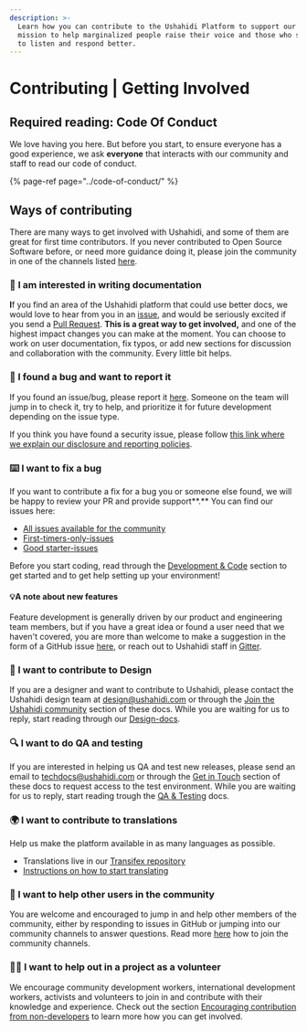 ```yaml
---
description: >-
  Learn how you can contribute to the Ushahidi Platform to support our shared
  mission to help marginalized people raise their voice and those who serve them
  to listen and respond better.
---
```


# Contributing \| Getting Involved

## **Required reading: Code Of Conduct**

We love having you here. But before you start, to ensure everyone has a good experience, we ask **everyone** that interacts with our community and staff to read our code of conduct.

{% page-ref page="../code-of-conduct/" %}

## **Ways of contributing**

There are many ways to get involved with Ushahidi, and some of them are great for first time contributors. If you never contributed to Open Source Software before, or need more guidance doing it, please join the community in one of the channels listed [here](../get-in-touch.md).

### 📝 **I am interested in writing documentation**

**I**f you find an area of the Ushahidi platform that could use better docs, we would love to hear from you in an [issue](https://github.com/ushahidi/platform/issues/new/choose), and would be seriously excited if you send a [Pull Request](https://github.com/ushahidi/platform/compare). **This is a great way to get involved,** and one of the highest impact changes you can make at the moment. You can choose to work on user documentation, fix typos, or add new sections for discussion and collaboration with the community. Every little bit helps.

### 🐛 I found a bug and want to r**eport it**

If you found an issue/bug, please report it [here](https://github.com/ushahidi/platform/issues). Someone on the team will jump in to check it, try to help, and prioritize it for future development depending on the issue type.

If you think you have found a security issue, please follow [this link where we explain our disclosure and reporting policies](https://www.ushahidi.com/security).

### ⌨️ **I want to fix a bug**

If you want to contribute a fix for a bug you or someone else found, we will be happy to review your PR and provide support**.** You can find our issues here: 

* [All issues available for the community](https://github.com/ushahidi/platform/issues?q=is%3Aopen+is%3Aissue+label%3A%22Community+Task%22)
* [First-timers-only-issues](https://github.com/ushahidi/platform/issues?q=is%3Aopen+is%3Aissue+label%3Afirst-timers-only)
* [Good starter-issues](https://github.com/ushahidi/platform/issues?q=is%3Aopen+is%3Aissue+label%3Agood-first-issue)

Before you start coding, read through the [Development & Code](../development-and-code/getting-started.md) section to get started and to get help setting up your environment!

#### 💡A note about n**ew features**

Feature development is generally driven by our product and engineering team members, but if you have a great idea or found a user need that we haven't covered, you are more than welcome to make a suggestion in the form of a GitHub issue [here](https://github.com/ushahidi/platform/issues), or reach out to Ushahidi staff in [Gitter](https://gitter.im/ushahidi/Community).

### 🎨 I want to contribute to Design

If you are a designer and want to contribute to Ushahidi, please contact the Ushahidi design team at [design@ushahidi.com](mailto:%20design@ushahidi.com) or through the [Join the Ushahidi community](../get-in-touch.md) section of these docs. While you are waiting for us to reply, start reading through our [Design-docs](../design/design-process.md).

### 🔍 I want to do QA and testing

If you are interested in helping us QA and test new releases, please send an email to [techdocs@ushahidi.com](mailto:techdocs@ushahidi.com) or through the [Get in Touch](https://ushahidi.gitbook.io/platform-developer-documentation/contributing-or-getting-involved/get-in-touch) section of these docs to request access to the test environment. While you are waiting for us to reply, start reading trough the [QA & Testing](../qa-and-testing/the-qa-process.md) docs.

### 🌍 I want to contribute to translations

Help us make the platform available in as many languages as possible.

* Translations live in our [Transifex repository](https://transifex.com/ushahidi/ushahidi-v3/)
* [Instructions on how to start translating](../translation/software-localization-and-translation.md)

### 💁 I want to h**elp other users in the community**

You are welcome and encouraged to jump in and help other members of the community, either by responding to issues in GitHub or jumping into our community channels to answer questions. Read more [here](../get-in-touch.md) how to join the community channels.

### 👨‍💻 I want to help out in a project as a volunteer

We encourage community development workers, international development workers, activists and volunteers to join in and contribute with their knowledge and experience. Check out the section [Encouraging contribution from non-developers](encouraging-contribution-from-non-developers.md) to learn more how you can get involved.

### 



